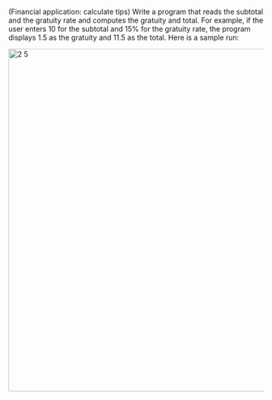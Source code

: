 (Financial application: calculate tips) Write a program that reads the subtotal and
the gratuity rate and computes the gratuity and total. For example, if the user
enters 10 for the subtotal and 15% for the gratuity rate, the program displays 1.5
as the gratuity and 11.5 as the total. Here is a sample run:

<img width="677" alt="2 5" src="https://user-images.githubusercontent.com/110309198/199677875-b7cc44d6-1bfc-4180-9779-049f20793b79.png">
